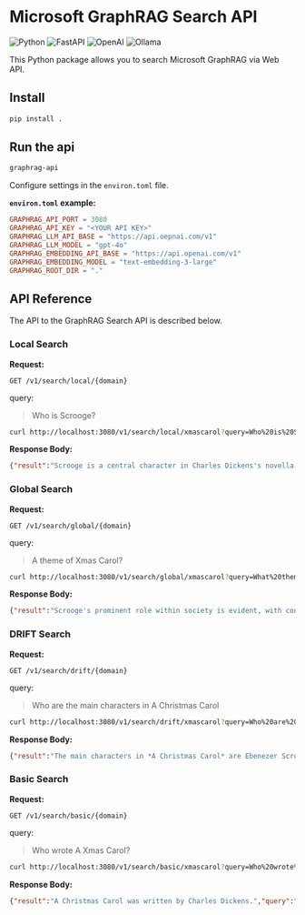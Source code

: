 # Microsoft GraphRAG Search API

![Python](https://img.shields.io/badge/Python-3776ab?logo=python&logoColor=fff)
![FastAPI](https://img.shields.io/badge/FastAPI-009688?logo=fastapi&logoColor=fff)
![OpenAI](https://img.shields.io/badge/OpenAI-412991?logo=openai&logoColor=fff)
![Ollama](https://img.shields.io/badge/Ollama-222?logo=ollama&logoColor=fff)

This Python package allows you to search Microsoft GraphRAG via Web API.

## Install

```sh
pip install .
```

## Run the api

```sh
graphrag-api
```

Configure settings in the `environ.toml` file.

**`environ.toml` example:**

```toml
GRAPHRAG_API_PORT = 3080
GRAPHRAG_API_KEY = "<YOUR API KEY>"
GRAPHRAG_LLM_API_BASE = "https://api.oepnai.com/v1"
GRAPHRAG_LLM_MODEL = "gpt-4o"
GRAPHRAG_EMBEDDING_API_BASE = "https://api.openai.com/v1"
GRAPHRAG_EMBEDDING_MODEL = "text-embedding-3-large"
GRAPHRAG_ROOT_DIR = "."
```

## API Reference

The API to the GraphRAG Search API is described below.

### Local Search

**Request:**

`GET /v1/search/local/{domain}`

query:
> Who is Scrooge?

```sh
curl http://localhost:3080/v1/search/local/xmascarol?query=Who%20is%20Scrooge%3F
```

**Response Body:**

```json
{"result":"Scrooge is a central character in Charles Dickens's novella \"A Christmas Carol.\".","query":"Who is Scrooge?"}
```

### Global Search

**Request:**

`GET /v1/search/global/{domain}`

query:
> A theme of Xmas Carol?

```sh
curl http://localhost:3080/v1/search/global/xmascarol?query=What%20theme%20of%20Xmas%20Carol%3F
```

**Response Body:**

```json
{"result":"Scrooge's prominent role within society is evident, with connections to various institutions like Union Workhouses, Treadmill, Poor Law, and the Gentlemen.","query":"A theme of Xmas Carol?"}
```

### DRIFT Search

**Request:**

`GET /v1/search/drift/{domain}`

query:
> Who are the main characters in A Christmas Carol

```sh
curl http://localhost:3080/v1/search/drift/xmascarol?query=Who%20are%20the%20main%20characters%20in%20A%20Christmas%20Carol
```

**Response Body:**

```json
{"result":"The main characters in *A Christmas Carol* are Ebenezer Scrooge, Bob Cratchit, Tiny Tim, and Jacob Marley.","query":"Who are the main characters in A Christmas Carol"}
```

### Basic Search

**Request:**

`GET /v1/search/basic/{domain}`

query:
> Who wrote A Xmas Carol?

```sh
curl http://localhost:3080/v1/search/basic/xmascarol?query=Who%20wrote%20A%20Xmas%20Carol%3F
```

**Response Body:**

```json
{"result":"A Christmas Carol was written by Charles Dickens.","query":"Who wrote A Xmas Carol?"}
```
